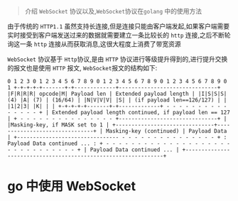 > 介绍 `WebSocket` 协议以及,`WebSocket`协议在`golang` 中的使用方法

由于传统的 `HTTP1.1` 虽然支持长连接,但是连接只能由客户端发起,如果客户端需要实时接受到客户端发送过来的数据就需要建立一条比较长的 `http` 连接,之后不断轮询这一条 `http` 连接从而获取消息,这很大程度上消费了带宽资源

`WebSocket` 协议基于 `Http`协议,是由 `HTTP` 协议进行等级提升得到的,进行提升交换的报文也是使用 `HTTP` 报文, `WebSocket`报文的结构如下:
```text
0 1 2 3 0 1 2 3 4 5 6 7 8 9 0 1 2 3 4 5 6 7 8 9 0 1 2 3 4 5 6 7 8 9 0 1 +-+-+-+-+-------+-+-------------+-------------------------------+ |F|R|R|R| opcode|M| Payload len | Extended payload length | |I|S|S|S| (4) |A| (7) | (16/64) | |N|V|V|V| |S| | (if payload len==126/127) | | |1|2|3| |K| | | +-+-+-+-+-------+-+-------------+ - - - - - - - - - - - - - - - + | Extended payload length continued, if payload len == 127 | + - - - - - - - - - - - - - - - +-------------------------------+ | |Masking-key, if MASK set to 1 | +-------------------------------+-------------------------------+ | Masking-key (continued) | Payload Data | +-------------------------------- - - - - - - - - - - - - - - - + : Payload Data continued ... : + - - - - - - - - - - - - - - - - - - - - - - - - - - - - - - - + | Payload Data continued ... | +---------------------------------------------------------------+
```
# go 中使用 WebSocket

